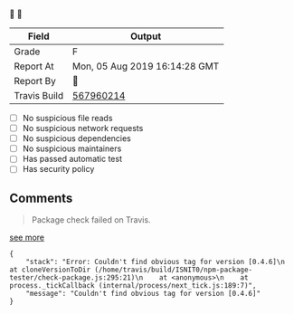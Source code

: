 :robot: :rotating_light:

| Field | Output |
|----|----|
| Grade | F |
| Report At | Mon, 05 Aug 2019 16:14:28 GMT |
| Report By | :robot: |
| Travis Build | [567960214](https://travis-ci.org/ISNIT0/npm-package-tester/builds/567960214) |
    
- [ ] No suspicious file reads
- [ ] No suspicious network requests
- [ ] No suspicious dependencies
- [ ] No suspicious maintainers
- [ ] Has passed automatic test
- [ ] Has security policy

## Comments
> Package check failed on Travis.

[see more](https://travis-ci.org/ISNIT0/npm-package-tester/branches)

```
{
	"stack": "Error: Couldn't find obvious tag for version [0.4.6]\n    at cloneVersionToDir (/home/travis/build/ISNIT0/npm-package-tester/check-package.js:295:21)\n    at <anonymous>\n    at process._tickCallback (internal/process/next_tick.js:189:7)",
	"message": "Couldn't find obvious tag for version [0.4.6]"
}
```

